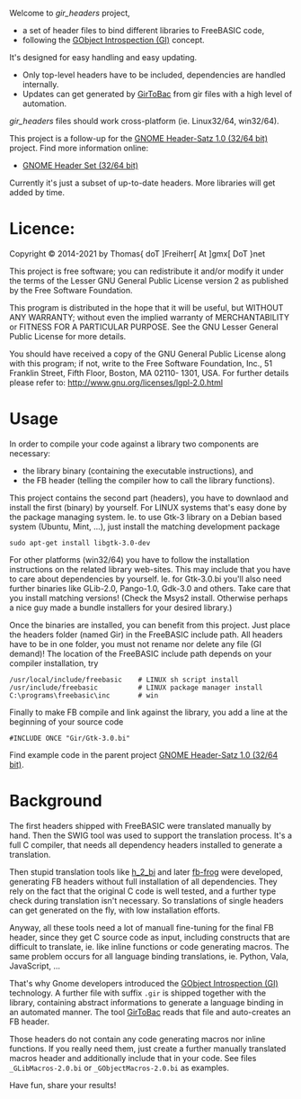 Welcome to *gir_headers* project,

- a set of header files to bind different libraries to FreeBASIC code,
- following the [GObject Introspection
(GI)](https://wiki.gnome.org/Projects/GObjectIntrospection) concept.

It's designed for easy handling and easy updating.

- Only top-level headers have to be included, dependencies are handled internally.
- Updates can get generated by [GirToBac](https://github.com/DTJF/girtobac) from gir files with a high level of automation.

*gir_headers* files should work cross-platform (ie. Linux32/64, win32/64).

This project is a follow-up for the [GNOME Header-Satz 1.0 (32/64
bit)](https://www.freebasic-portal.de/downloads/bibliotheken/gtk-3-header-dateien-fuer-freebasic-191.html)
project. Find more information online:

- [GNOME Header Set (32/64 bit)](https://www.freebasic.net/forum/viewtopic.php?f=14&t=21488&p=190157#p190157)

Currently it's just a subset of up-to-date headers. More libraries
will get added by time.


Licence:
========

Copyright &copy; 2014-2021 by Thomas{ doT ]Freiherr[ At ]gmx[ DoT }net

This project is free software; you can redistribute it and/or modify it
under the terms of the Lesser GNU General Public License version 2 as
published by the Free Software Foundation.

This program is distributed in the hope that it will be useful, but
WITHOUT ANY WARRANTY; without even the implied warranty of
MERCHANTABILITY or FITNESS FOR A PARTICULAR PURPOSE. See the GNU Lesser
General Public License for more details.

You should have received a copy of the GNU General Public License
along with this program; if not, write to the Free Software
Foundation, Inc., 51 Franklin Street, Fifth Floor, Boston, MA 02110-
1301, USA. For further details please refer to:
http://www.gnu.org/licenses/lgpl-2.0.html



Usage
=====

In order to compile your code against a library two components are
necessary:

- the library binary (containing the executable instructions), and
- the FB header (telling the compiler how to call the library functions).

This project contains the second part (headers), you have to downlaod
and install the first (binary) by yourself. For LINUX systems that's
easy done by the package managing system. Ie. to use Gtk-3 library on
a Debian based system (Ubuntu, Mint, ...), just install the matching
development package

    sudo apt-get install libgtk-3.0-dev

For other platforms (win32/64) you have to follow the installation
instructions on the related library web-sites. This may include that
you have to care about dependencies by yourself. Ie. for Gtk-3.0.bi
you'll also need further binaries like GLib-2.0, Pango-1.0, Gdk-3.0 and
others. Take care that you install matching versions! (Check the Msys2
install. Otherwise perhaps a nice guy made a bundle installers for your
desired library.)

Once the binaries are installed, you can benefit from this project.
Just place the headers folder (named Gir) in the FreeBASIC include
path. All headers have to be in one folder, you must not rename nor
delete any file (GI demand)! The location of the FreeBASIC include path
depends on your compiler installation, try

    /usr/local/include/freebasic    # LINUX sh script install
    /usr/include/freebasic          # LINUX package manager install
    C:\programs\freebasic\inc       # win

Finally to make FB compile and link against the library, you add a
line at the beginning of your source code

    #INCLUDE ONCE "Gir/Gtk-3.0.bi"

Find example code in the parent project [GNOME Header-Satz 1.0 (32/64
bit)](https://www.freebasic-portal.de/downloads/bibliotheken/gtk-3-header-dateien-fuer-freebasic-191.html).


Background
==========

The first headers shipped with FreeBASIC were translated manually by
hand. Then the SWIG tool was used to support the translation process.
It's a full C compiler, that needs all dependency headers installed to
generate a translation.

Then stupid translation tools like
[h_2_bi](https://www.freebasic-portal.de/downloads/kommandozeilentools/h2bi-bas-134.html)
and later [fb-frog](https://github.com/dkl/fbfrog) were developed,
generating FB headers without full installation of all dependencies.
They rely on the fact that the original C code is well tested, and a
further type check during translation isn't necessary. So translations
of single headers can get generated on the fly, with low installation
efforts.

Anyway, all these tools need a lot of manuall fine-tuning for the final
FB header, since they get C source code as input, including constructs
that are difficult to translate, ie. like inline functions or code
generating macros. The same problem occurs for all language binding
translations, ie. Python, Vala, JavaScript, ...

That's why Gnome developers introduced the [GObject Introspection
(GI)](https://wiki.gnome.org/Projects/GObjectIntrospection) technology.
A further file with suffix `.gir` is shipped together with the library,
containing abstract informations to generate a language binding in an
automated manner. The tool [GirToBac](https://github.com/DTJF/girtobac)
reads that file and auto-creates an FB header.

Those headers do not contain any code generating macros nor inline
functions. If you really need them, just create a further manually
translated macros header and additionally include that in your code.
See files `_GLibMacros-2.0.bi` or `_GObjectMacros-2.0.bi` as examples.


Have fun, share your results!
